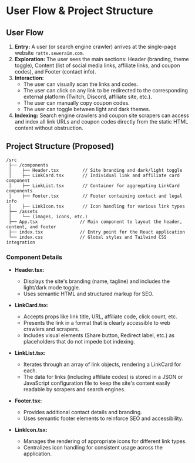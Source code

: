 # User Flow & Project Structure

## User Flow

1.  **Entry:** A user (or search engine crawler) arrives at the single-page website `ratte.seweraim.com`.
2.  **Exploration:** The user sees the main sections: Header (branding, theme toggle), Content (list of social media links, affiliate links, and coupon codes), and Footer (contact info).
3.  **Interaction:** 
    - The user can visually scan the links and codes.
    - The user can click on any link to be redirected to the corresponding external platform (Twitch, Discord, affiliate site, etc.).
    - The user can manually copy coupon codes.
    - The user can toggle between light and dark themes.
4.  **Indexing:** Search engine crawlers and coupon site scrapers can access and index all link URLs and coupon codes directly from the static HTML content without obstruction.

## Project Structure (Proposed)

```
/src
 ├── /components
 │    ├── Header.tsx         // Site branding and dark/light toggle
 │    ├── LinkCard.tsx       // Individual link and affiliate card component
 │    ├── LinkList.tsx       // Container for aggregating LinkCard components
 │    ├── Footer.tsx         // Footer containing contact and legal info
 │    ├── LinkIcon.tsx       // Icon handling for various link types
 ├── /assets
 │    └── (images, icons, etc.)
 ├── App.tsx                // Main component to layout the header, content, and footer
 ├── index.tsx              // Entry point for the React application
 └── index.css              // Global styles and Tailwind CSS integration
```

### Component Details

- **Header.tsx:**  
  - Displays the site's branding (name, tagline) and includes the light/dark mode toggle.
  - Uses semantic HTML and structured markup for SEO.

- **LinkCard.tsx:**  
  - Accepts props like link title, URL, affiliate code, click count, etc.
  - Presents the link in a format that is clearly accessible to web crawlers and scrapers.
  - Includes visual elements (Share button, Redirect label, etc.) as placeholders that do not impede bot indexing.

- **LinkList.tsx:**  
  - Iterates through an array of link objects, rendering a LinkCard for each.
  - The data for links (including affiliate codes) is stored in a JSON or JavaScript configuration file to keep the site's content easily readable by scrapers and search engines.

- **Footer.tsx:**  
  - Provides additional contact details and branding.
  - Uses semantic footer elements to reinforce SEO and accessibility.

- **LinkIcon.tsx:**
  - Manages the rendering of appropriate icons for different link types.
  - Centralizes icon handling for consistent usage across the application. 